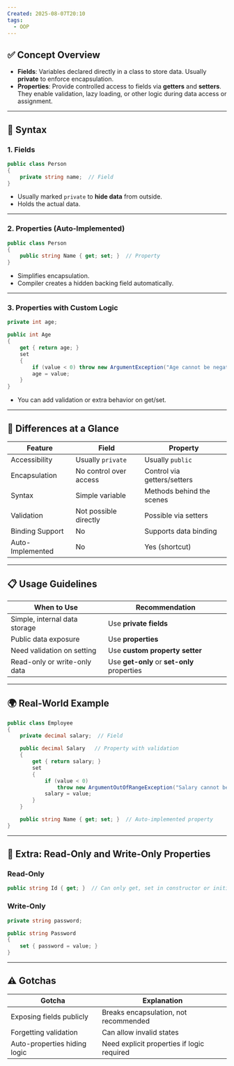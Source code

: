 ```yaml
---
Created: 2025-08-07T20:10
tags:
  - OOP
---
```

## ✅ Concept Overview

- **Fields**: Variables declared directly in a class to store data. Usually **private** to enforce encapsulation.
- **Properties**: Provide controlled access to fields via **getters** and **setters**. They enable validation, lazy loading, or other logic during data access or assignment.

---

## 🧠 Syntax

### 1. Fields

```C#
public class Person
{
    private string name;  // Field
}
```

- Usually marked `private` to **hide data** from outside.
- Holds the actual data.

---

### 2. Properties (Auto-Implemented)

```C#
public class Person
{
    public string Name { get; set; }  // Property
}
```

- Simplifies encapsulation.
- Compiler creates a hidden backing field automatically.

---

### 3. Properties with Custom Logic

```C#
private int age;

public int Age
{
    get { return age; }
    set
    {
        if (value < 0) throw new ArgumentException("Age cannot be negative");
        age = value;
    }
}
```

- You can add validation or extra behavior on get/set.

---

## 🔄 Differences at a Glance

|Feature|Field|Property|
|---|---|---|
|Accessibility|Usually `private`|Usually `public`|
|Encapsulation|No control over access|Control via getters/setters|
|Syntax|Simple variable|Methods behind the scenes|
|Validation|Not possible directly|Possible via setters|
|Binding Support|No|Supports data binding|
|Auto-Implemented|No|Yes (shortcut)|

---

## 📋 Usage Guidelines

|When to Use|Recommendation|
|---|---|
|Simple, internal data storage|Use **private fields**|
|Public data exposure|Use **properties**|
|Need validation on setting|Use **custom property setter**|
|Read-only or write-only data|Use **get-only** or **set-only** properties|

---

## 🌍 Real-World Example

```C#
public class Employee
{
    private decimal salary;  // Field

    public decimal Salary   // Property with validation
    {
        get { return salary; }
        set
        {
            if (value < 0)
                throw new ArgumentOutOfRangeException("Salary cannot be negative");
            salary = value;
        }
    }

    public string Name { get; set; }  // Auto-implemented property
}
```

---

## 🧠 Extra: Read-Only and Write-Only Properties

### Read-Only

```C#
public string Id { get; }  // Can only get, set in constructor or initializer
```

### Write-Only

```C#
private string password;

public string Password
{
    set { password = value; }
}
```

---

## ⚠️ Gotchas

|Gotcha|Explanation|
|---|---|
|Exposing fields publicly|Breaks encapsulation, not recommended|
|Forgetting validation|Can allow invalid states|
|Auto-properties hiding logic|Need explicit properties if logic required|